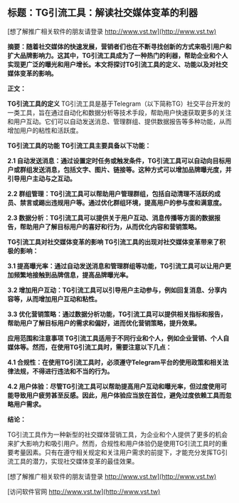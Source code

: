 ## **标题：TG引流工具：解读社交媒体变革的利器**

[想了解推广相关软件的朋友请登录 http://www.vst.tw](http://www.vst.tw)

**摘要：随着社交媒体的快速发展，营销者们也在不断寻找创新的方式来吸引用户和扩大品牌影响力。这其中，TG引流工具成为了一种热门的利器，帮助企业和个人实现更广泛的曝光和用户增长。本文将探讨TG引流工具的定义、功能以及对社交媒体变革的影响。**

**正文：**

**TG引流工具的定义**
TG引流工具是基于Telegram（以下简称TG）社交平台开发的一类工具，旨在通过自动化和数据分析等技术手段，帮助用户快速获取更多的关注和用户互动。它们可以自动发送消息、管理群组、提供数据报告等多种功能，从而增加用户的粘性和活跃度。

**TG引流工具的功能**
**TG引流工具主要具备以下功能：**

**2.1 自动发送消息：通过设置定时任务或触发条件，TG引流工具可以自动向目标用户或群组发送消息，包括文字、图片、链接等。这种方式可以增加品牌曝光度，并引导用户主动与之互动。**

**2.2 群组管理：TG引流工具可以帮助用户管理群组，包括自动清理不活跃的成员、禁言或踢出违规用户等。通过优化群组环境，提高用户的参与度和满意度。**

**2.3 数据分析：TG引流工具可以提供关于用户互动、消息传播等方面的数据报告，帮助用户了解目标用户的喜好和行为，从而优化内容和营销策略。**

**TG引流工具对社交媒体变革的影响 TG引流工具的出现对社交媒体变革带来了积极的影响：**

**3.1 提高曝光率：通过自动发送消息和管理群组等功能，TG引流工具可以让用户更加频繁地接触到品牌信息，提高品牌曝光率。**

**3.2 增加用户互动：TG引流工具可以引导用户主动参与，例如回复消息、分享内容等，从而增加用户互动和粘性。**

**3.3 优化营销策略：通过数据分析功能，TG引流工具可以提供相关指标和报告，帮助用户了解目标用户的需求和偏好，进而优化营销策略，提升效果。**

**应用范围和注意事项 TG引流工具适用于不同行业和个人，例如企业营销、个人自媒体等。然而，在使用TG引流工具时，需要注意以下几点：**

**4.1 合规性：在使用TG引流工具时，必须遵守Telegram平台的使用政策和相关法律法规，不得进行违法和不当的行为。**

**4.2 用户体验：尽管TG引流工具可以帮助提高用户互动和曝光率，但过度使用可能导致用户疲劳甚至反感。因此，用户体验应当放在首位，避免过度依赖工具而忽略用户需求。**

**结论：**

TG引流工具作为一种新型的社交媒体营销工具，为企业和个人提供了更多的机会来扩大影响力和吸引用户。然而，合规性和用户体验仍是使用TG引流工具时的重要考量因素。只有在遵守相关规定和关注用户需求的前提下，才能充分发挥TG引流工具的潜力，实现社交媒体变革的最佳效果。

[想了解推广相关软件的朋友请登录 http://www.vst.tw](http://www.vst.tw)


[访问软件官网 http://www.vst.tw](http://www.vst.tw)
